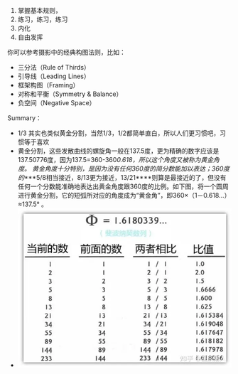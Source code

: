 1. 掌握基本规则，
2. 练习，练习，练习
3. 内化
4. 自由发挥

你可以参考摄影中的经典构图法则，比如：

- 三分法（Rule of Thirds）
- 引导线（Leading Lines）
- 框架构图（Framing）
- 对称和平衡（Symmetry & Balance）
- 负空间（Negative Space）



Summary：

- 1/3 其实也类似黄金分割，当然1/3，1/2都简单直白，所以人们更习惯吧，习惯等于喜欢
- 黄金分割，这些发散曲线的螺旋角一般在137.5度，更为精确的数字应该是137.50776度，因为137.5=360-360*0.618，所以这个角度又被称为黄金角度。
  黄金角度十分特别，是因为没有任何360度的简分数能加以表达；360度的***\*5/8相当接近，8/13更为接近，13/21\****则算是最接近的了，但没有任何一个分数能准确地表达出黄金角度跟360度的比例。如下图，将一个圆周进行黄金分割，它的短弧所对应的角度成为“黄金角”，即360×（1－0.618…）≈137.5° 。
- ![img](../../images/v2-d2f442d63d958b2db23fa42d5d7ea843_1440w.webp)